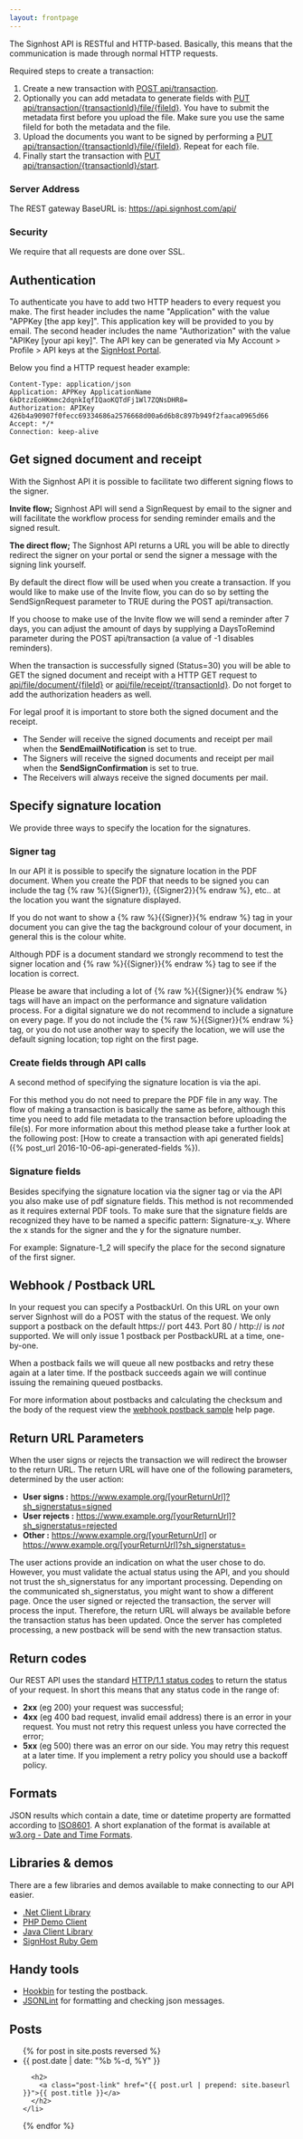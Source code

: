 ```yaml
---
layout: frontpage
---
```


The Signhost API is RESTful and HTTP-based. Basically, this means that the communication is made through normal HTTP requests.

Required steps to create a transaction:

1.  Create a new transaction with [POST api/transaction](/endpoints#%23/paths//api/transaction/post).
2.  Optionally you can add metadata to generate fields with [PUT api/transaction/{transactionId}/file/{fileId}](/endpoints#%23/paths//api/transaction/%7BtransactionId%7D/file/%7BfileId%7D/put).
You have to submit the metadata first before you upload the file.
Make sure you use the same fileId for both the metadata and the file.
3.  Upload the documents you want to be signed by performing a [PUT api/transaction/{transactionId}/file/{fileId}](/endpoints#%23/paths//api/transaction/%7BtransactionId%7D/file/%7BfileId%7D/put).
Repeat for each file.
4.  Finally start the transaction with [PUT api/transaction/{transactionId}/start](/endpoints#%23/paths//api/transaction/%7BtransactionId%7D/start/put).

### Server Address

The REST gateway BaseURL is: https://api.signhost.com/api/

### Security

We require that all requests are done over SSL.

## Authentication

To authenticate you have to add two HTTP headers to every request you make.
The first header includes the name "Application" with the value "APPKey [the app key]".
This application key will be provided to you by email.
The second header includes the name "Authorization" with the value "APIKey [your api key]".
The API key can be generated via My Account > Profile > API keys at the [SignHost Portal](https://portal.signhost.com/).

Below you find a HTTP request header example:

    Content-Type: application/json
    Application: APPKey ApplicationName 6kDtzzEoHKmmc2dqnkIqfIQaoKQTdFj1Wl7ZQNsDHR8=
    Authorization: APIKey 426b4a90907f0fecc69334686a2576668d00a6d6b8c897b949f2faaca0965d66
    Accept: */*
    Connection: keep-alive

## Get signed document and receipt

With the Signhost API it is possible to facilitate two different signing flows to the signer.

**Invite flow;** Signhost API will send a SignRequest by email to the signer and will facilitate the workflow process for sending reminder emails and the signed result.

**The direct flow;** The Signhost API returns a URL you will be able to directly redirect the signer on your portal or send the signer a message with the signing link yourself.

By default the direct flow will be used when you create a transaction.
If you would like to make use of the Invite flow, you can do so by setting the SendSignRequest parameter to TRUE during the POST api/transaction.

If you choose to make use of the Invite flow we will send a reminder after 7 days, you can adjust the amount of days by supplying a DaysToRemind parameter during the POST api/transaction (a value of -1 disables reminders).

When the transaction is successfully signed (Status=30) you will be able to GET the signed document and receipt with a HTTP GET request to [api/file/document/{fileId}](/endpoints#get/api/transaction/{transactionId}/file/{fileId}/) or [api/file/receipt/{transactionId}](/endpoints#get/api/file/receipt/{transactionId}).
Do not forget to add the authorization headers as well.

For legal proof it is important to store both the signed document and the receipt.

*   The Sender will receive the signed documents and receipt per mail when the **SendEmailNotification** is set to true.
*   The Signers will receive the signed documents and receipt per mail when the **SendSignConfirmation** is set to true.
*   The Receivers will always receive the signed documents per mail.

## Specify signature location

We provide three ways to specify the location for the signatures.

### Signer tag

In our API it is possible to specify the signature location in the PDF document. When you create the PDF that needs to be signed you can include the tag {% raw %}{{Signer1}}, {{Signer2}}{% endraw %}, etc.. at the location you want the signature displayed.

If you do not want to show a {% raw %}{{Signer}}{% endraw %} tag in your document you can give the tag the background colour of your document, in general this is the colour white.

Although PDF is a document standard we strongly recommend to test the signer location and {% raw %}{{Signer}}{% endraw %} tag to see if the location is correct.

Please be aware that including a lot of {% raw %}{{Signer}}{% endraw %} tags will have an impact on the performance and signature validation process. For a digital signature we do not recommend to include a signature on every page. If you do not include the {% raw %}{{Signer}}{% endraw %} tag, or you do not use another way to specify the location, we will use the default signing location; top right on the first page.

### Create fields through API calls

A second method of specifying the signature location is via the api.

For this method you do not need to prepare the PDF file in any way.
The flow of making a transaction is basically the same as before, although this time you need to add file metadata to the transaction before uploading the file(s).
For more information about this method please take a further look at the following post: [How to create a transaction with api generated fields]({% post_url 2016-10-06-api-generated-fields %}).

### Signature fields

Besides specifying the signature location via the signer tag or via the API you also make use of pdf signature fields.
This method is not recommended as it requires external PDF tools.
To make sure that the signature fields are recognized they have to be named a specific pattern: Signature-x_y. Where the x stands for the signer and the y for the signature number.

For example: Signature-1_2 will specify the place for the second signature of the first signer.

## Webhook / Postback URL

In your request you can specify a PostbackUrl.
On this URL on your own server Signhost will do a POST with the status of the request.
We only support a postback on the default https:// port 443.
Port 80 / http:// is *not* supported.
We will only issue 1 postback per PostbackURL at a time, one-by-one.

When a postback fails we will queue all new postbacks and retry these again at a later time.
If the postback succeeds again we will continue issuing the remaining queued postbacks.

For more information about postbacks and calculating the checksum and the body of the request view the [webhook postback sample](/postback) help page.

## Return URL Parameters

When the user signs or rejects the transaction we will redirect the browser to the return URL.
The return URL will have one of the following parameters, determined by the user action:

*   **User signs :**
    https://www.example.org/[yourReturnUrl]?sh_signerstatus=signed
*   **User rejects :**
    https://www.example.org/[yourReturnUrl]?sh_signerstatus=rejected
*   **Other :**
    https://www.example.org/[yourReturnUrl] or https://www.example.org/[yourReturnUrl]?sh_signerstatus=

The user actions provide an indication on what the user chose to do.
However, you must validate the actual status using the API, and you should not trust the sh_signerstatus for any important processing.
Depending on the communicated sh_signerstatus, you might want to show a different page.
Once the user signed or rejected the transaction, the server will process the input.
Therefore, the return URL will always be available before the transaction status has been updated.
Once the server has completed processing, a new postback will be send with the new transaction status.

## Return codes

Our REST API uses the standard [HTTP/1.1 status codes](http://www.w3.org/Protocols/rfc2616/rfc2616-sec10.html) to return the status of your request.
In short this means that any status code in the range of:

*   **2xx** (eg 200) your request was successful;
*   **4xx** (eg 400 bad request, invalid email address) there is an error in your request.
You must not retry this request unless you have corrected the error;
*   **5xx** (eg 500) there was an error on our side. You may retry this request at a later time.
If you implement a retry policy you should use a backoff policy.

## Formats

JSON results which contain a date, time or datetime property are formatted according to [ISO8601](http://www.iso.org/iso/iso8601). A short explanation of the format is available at [w3.org - Date and Time Formats](http://www.w3.org/TR/NOTE-datetime).

## Libraries & demos

There are a few libraries and demos available to make connecting to our API easier.

*   [.Net Client Library](https://github.com/Evidos/SignhostClientLibrary)
*   [PHP Demo Client](https://github.com/Evidos/signhost-phpdemoclient)
*   [Java Client Library](https://github.com/Evidos/OndertekenenDemo-Java)
*   [SignHost Ruby Gem](https://rubygems.org/gems/sign_host)

## Handy tools

*   [Hookbin](https://hookbin.com) for testing the postback.
*   [JSONLint](http://jsonlint.com/) for formatting and checking json messages.

## Posts
<ul class="post-list">
  {% for post in site.posts reversed %}
    <li>
      <span class="post-meta">{{ post.date | date: "%b %-d, %Y" }}</span>

      <h2>
        <a class="post-link" href="{{ post.url | prepend: site.baseurl }}">{{ post.title }}</a>
      </h2>
    </li>
  {% endfor %}
</ul>
